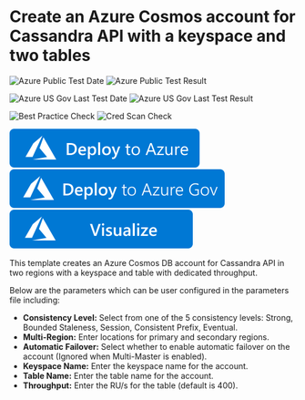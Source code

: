 # Create an Azure Cosmos account for Cassandra API with a keyspace and two tables

![Azure Public Test Date](https://azurequickstartsservice.blob.core.windows.net/badges/101-cosmosdb-cassandra/PublicLastTestDate.svg)
![Azure Public Test Result](https://azurequickstartsservice.blob.core.windows.net/badges/101-cosmosdb-cassandra/PublicDeployment.svg)

![Azure US Gov Last Test Date](https://azurequickstartsservice.blob.core.windows.net/badges/101-cosmosdb-cassandra/FairfaxLastTestDate.svg)
![Azure US Gov Last Test Result](https://azurequickstartsservice.blob.core.windows.net/badges/101-cosmosdb-cassandra/FairfaxDeployment.svg)

![Best Practice Check](https://azurequickstartsservice.blob.core.windows.net/badges/101-cosmosdb-cassandra/BestPracticeResult.svg)
![Cred Scan Check](https://azurequickstartsservice.blob.core.windows.net/badges/101-cosmosdb-cassandra/CredScanResult.svg)

[![Deploy To Azure](https://raw.githubusercontent.com/Azure/azure-quickstart-templates/master/1-CONTRIBUTION-GUIDE/images/deploytoazure.svg?sanitize=true)](https://portal.azure.com/#create/Microsoft.Template/uri/https%3A%2F%2Fraw.githubusercontent.com%2FAzure%2Fazure-quickstart-templates%2Fmaster%2F101-cosmosdb-cassandra%2Fazuredeploy.json)
[![Deploy To Azure US Gov](https://raw.githubusercontent.com/Azure/azure-quickstart-templates/master/1-CONTRIBUTION-GUIDE/images/deploytoazuregov.svg?sanitize=true)](https://portal.azure.us/#create/Microsoft.Template/uri/https%3A%2F%2Fraw.githubusercontent.com%2FAzure%2Fazure-quickstart-templates%2Fmaster%2F101-cosmosdb-cassandra%2Fazuredeploy.json)
[![Visualize](https://raw.githubusercontent.com/Azure/azure-quickstart-templates/master/1-CONTRIBUTION-GUIDE/images/visualizebutton.svg?sanitize=true)](http://armviz.io/#/?load=https%3A%2F%2Fraw.githubusercontent.com%2FAzure%2Fazure-quickstart-templates%2Fmaster%2F101-cosmosdb-cassandra%2Fazuredeploy.json) 

This template creates an Azure Cosmos DB account for Cassandra API in two regions with a keyspace and table with dedicated throughput.

Below are the parameters which can be user configured in the parameters file including:

- **Consistency Level:** Select from one of the 5 consistency levels: Strong, Bounded Staleness, Session, Consistent Prefix, Eventual.
- **Multi-Region:** Enter locations for primary and secondary regions.
- **Automatic Failover:** Select whether to enable automatic failover on the account (Ignored when Multi-Master is enabled).
- **Keyspace Name:** Enter the keyspace name for the account.
- **Table Name:** Enter the table name for the account.
- **Throughput:** Enter the RU/s for the table (default is 400).

    



